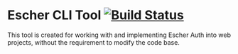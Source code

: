 Escher CLI Tool
[![Build Status](https://travis-ci.org/EscherAuth/escher-cli.svg?branch=master)](https://travis-ci.org/EscherAuth/escher-cli)
=============================================================================================================================

This tool is created for working with and implementing Escher Auth into web projects,
without the requirement to modify the code base.
